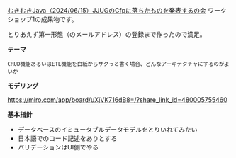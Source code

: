 [むきむきJava（2024/06/15）JJUGのCfpに落ちたものを発表するの会](https://java-trainees.connpass.com/event/313434/) ワークショップ1の成果物です。

とりあえず第一形態（のメールアドレス）の登録まで作ったので満足。

**テーマ** 

`CRUD機能あるいはETL機能を白紙からサクっと書く場合、どんなアーキテクチャにするのがよいか` 

**モデリング**

https://miro.com/app/board/uXjVK716dB8=/?share_link_id=480005755460

**基本指針**

- データベースのイミュータブルデータモデルをとりいれてみたい
- 日本語でのコード記述をありとする
- バリデーションはUI側でやる